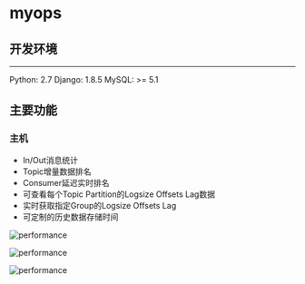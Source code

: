 # myops

## 开发环境
-----------------------------------------
Python: 2.7
Django: 1.8.5
MySQL: >= 5.1

## 主要功能

### 主机

- In/Out消息统计
- Topic增量数据排名
- Consumer延迟实时排名
- 可查看每个Topic Partition的Logsize Offsets Lag数据
- 实时获取指定Group的Logsize Offsets Lag
- 可定制的历史数据存储时间

![performance](images/kafka01.png)



![performance](images/kafka02.png)



![performance](images/kafka03.png)


